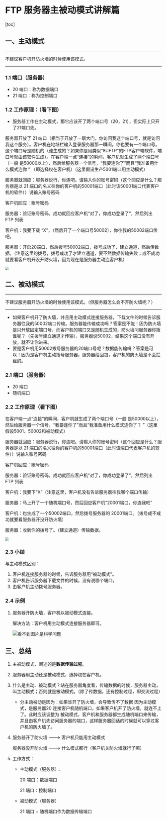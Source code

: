 # FTP 服务器主被动模式讲解篇

[toc]

## 一、主动模式

---

不建议客户机开防火墙的时候使用该模式。

---

### 1.1 端口（服务器）

* 20 端口：称为数据端口
* 21 端口：称为控制端口

### 1.2 工作原理：（看下图）

* 服务器工作在主动模式，那它应该开了两个端口号（20，21），但实际上只开了21端口先。

服务器开放了 21 端口（相当于开放了一扇大门，你访问我这个端口号，就是访问我这个服务）。客户机在地址栏输入登录服务器那一瞬间，你也要有一个端口号。这个端口号是随机的（谁生成的？如果你是用类似“8UFTP”的FTP客户端软件，端口号就由该软件生成）。在客户端一点“连接”的瞬间，客户机就生成了两个端口号（一般 是50000以上），然后给服务器一个信号，“我要连你了”而且“我准备用什么模式连你 ” （即选择权在客户机）（这里假设生产5001端口用主动模式）

服务器就回应：服务器说行，你连吧。请输入你的账号密码（这个回应是什么？服务器是以 21 端口的名义往你的客户机的50001端口（此时该50001端口代表客户机的软件））说输入账号密码

客户机回应：账号密码

服务器：验证账号密码，成功就回应客户机“对了，你成功登录了”，然后列出 FTP 列表

客户机：我要下载 “X”，（然后开了一个端口号50002），你往我的50002端口传吧。

服务器：开启20端口，然后拨号50002端口，拨号成功了，建立通道，然后传数据。（注意这里的拨号，拨号成功了才建立通道，要不然数据传输失败；成不成功就要看客户机开没开防火墙，因为现在是服务器主动连客户机）

<img src="https://raw.githubusercontent.com/yiyah/Picture_Material/master/20200412072821.png" style="zoom:67%;" />

## 二、被动模式

---

不建议服务器开防火墙的时候使用该模式。（但服务器怎么会不开防火墙呢？）

---

* 如果客户机开了防火墙，并且用主动模式连接服务器，下载文件的时候告诉服务器往我的50002端口传输。服务器能传输成功吗？答案是不能！因为防火墙是只开放固定端口号，而客户机的端口又是随机生成的，防火墙问服务器你拨谁呢？（先拨号建立通道才传输），服务器说50002，结果这个端口没有开放，就不让你进来。
* 要是客户机用50002拨号服务器的20端口号呢？数据能传输吗？答案是可以！因为是客户机主动拨号服务器，服务器给回包，客户机的防火墙是不会拦截的。

### 2.1 端口（服务器）

* 20 端口
* 随机端口

### 2.2 工作原理（看下图）

在客户端一点“连接”的瞬间，客户机就生成了两个端口号（一般 是50000以上），然后给服务器一个信号，“我要连你了”而且“我准备用什么模式连你了？ ”（这里假设5001、50002和被动模式）

服务器就回应：服务器说行，你连吧。请输入你的账号密码（这个回应是什么？服务器是以 21 端口的名义往你的客户机的50001端口（此时该端口代表客户机的软件））说输入账号密码

客户机回应：账号密码

服务器：验证账号密码，成功就回应客户机“对了，你成功登录了”，然后列出 FTP 列表

客户机：我要下“X”（注意这里，客户机没有告诉服务器往我哪个端口传输）

服务器：马上开了一个随机端口号，然后回应客户机“20001端口，你连我吧”

客户机：也生成了一个50002端口，然后拨号服务器的 20001端口。（拨号成不成功就要看服务器开没开防火墙）

服务器：收到你的拨号了。（建立通道）传输数据。

<img src="https://raw.githubusercontent.com/yiyah/Picture_Material/master/20200412084754.png" style="zoom:67%;" />

### 2.3 小结

与主动模式区别：

1. 客户机连接服务器的时候，告诉服务器用“被动模式”。
2. 客户机告诉服务器下载文件的时候，没有说哪个端口。
3. 由客户机主动拨号服务器。

### 2.4 示例

1. 服务器开防火墙，客户机以被动模式连接。

    解决方法：客户机用主动模式连接服务器即可。

    ![看不到图片是科学问题](https://raw.githubusercontent.com/yiyah/Picture_Material/master/20200412082622.png)

## 三、总结

1. 主被动模式，阐述的是**数据传输过程**。

2. 服务器用主动还是被动模式，选择权在客户机。

3. 什么是主动、被动模式？站在服务器角度看，传输数据的时候，服务器主动，叫主动模式；否则就是被动模式。（除了传数据，还有控制过程，即交流过程）

    * 分主动被动是因为：如果谁开了防火墙，会导致传不了数据
      因为主动模式，是服务器20 连接客户机随机端口，如果客户机开了防火墙，就连不上了。此时应该调整为 被动模式，客户机和服务器都生成随机端口来传输，并且由客户机先访问服务器的端口，这样服务器回话的时候就可以穿过客户机的防火墙了。

4. 服务器开了防火墙 ---> 客户机只能用主动模式

    服务器没开防火墙 ---> 什么模式都行（客户机关防火墙就行了嘛）

5. 工作方式：

    * 主动模式（服务器）：

        20 端口：数据端口

        21 端口：控制端口

    * 被动模式（服务器）

        21 端口 + 随机端口作为数据传输端口
